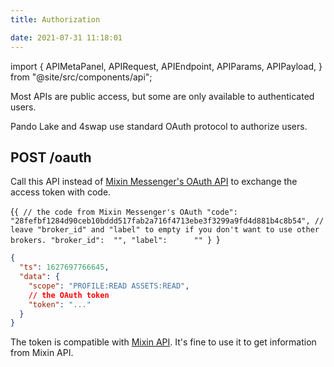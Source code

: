 ```yaml
---
title: Authorization

date: 2021-07-31 11:18:01
---
```


import {
  APIMetaPanel,
  APIRequest,
  APIEndpoint,
  APIParams,
  APIPayload,
} from "@site/src/components/api";

Most APIs are public access, but some are only available to authenticated users.

Pando Lake and 4swap use standard OAuth protocol to authorize users.

## POST /oauth

Call this API instead of [Mixin Messenger's OAuth API](https://developers.mixin.one/docs/api/oauth/oauth#get-access-token) to exchange the access token with code.

<APIEndpoint base="https://api.4swap.org/api" url="/oauth" />

<APIMetaPanel />

<APIPayload>{`{
  // the code from Mixin Messenger's OAuth
  "code":       "28fefbf1284d90ceb10bddd517fab2a716f4713ebe3f3299a9fd4d881b4c8b54",
  // leave "broker_id" and "label" to empty if you don't want to use other brokers.
  "broker_id":  "",
  "label":      ""
}
`}</APIPayload>

<APIRequest
  title="Exchange an access token"
  method="POST"
  isPublic
  base="https://api.4swap.org/api"
  url='/oauth --data PAYLOAD'
/>

```json title="Response"
{
  "ts": 1627697766645,
  "data": {
    "scope": "PROFILE:READ ASSETS:READ",
    // the OAuth token
    "token": "..."
  }
}
```

The token is compatible with [Mixin API](https://developers.mixin.one/docs/api/guide). It's fine to use it to get information from Mixin API.

